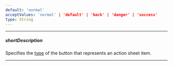 ```yaml
---
default: 'normal'
acceptValues: 'normal' | 'default' | 'back' | 'danger' | 'success'
type: String
---
```

---
##### shortDescription
Specifies the [type](/api-reference/10%20UI%20Widgets/dxButton/1%20Configuration/type.md '/Documentation/ApiReference/UI_Widgets/dxButton/Configuration/#type') of the button that represents an action sheet item.

---

